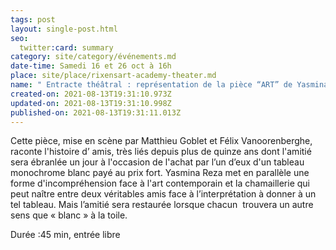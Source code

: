 ```yaml
---
tags: post
layout: single-post.html
seo:
  twitter:card: summary
category: site/category/événements.md
date-time: Samedi 16 et 26 oct à 16h
place: site/place/rixensart-academy-theater.md
name: " Entracte théâtral : représentation de la pièce “ART” de Yasmina Reza"
created-on: 2021-08-13T19:31:10.973Z
updated-on: 2021-08-13T19:31:10.998Z
published-on: 2021-08-13T19:31:11.013Z
---
```

<!--StartFragment-->

Cette pièce, mise en scène par Matthieu Goblet et Félix Vanoorenberghe, raconte l'histoire d’ amis, très liés depuis plus de quinze ans dont l'amitié sera ébranlée un jour à l'occasion de l'achat par l’un d’eux d'un tableau monochrome blanc payé au prix fort. Yasmina Reza met en parallèle une forme d'incompréhension face à l'art contemporain et la chamaillerie qui peut naître entre deux véritables amis face à l’interprétation à donner à un  tel tableau. Mais l’amitié sera restaurée lorsque chacun  trouvera un autre sens que « blanc » à la toile.

Durée :45 min, entrée libre 

<!--EndFragment-->